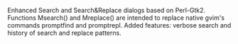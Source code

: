 Enhanced Search and Search&Replace dialogs based on Perl-Gtk2. Functions Msearch() and Mreplace() are intended to replace native gvim's commands promptfind and promptrepl. Added features: verbose search and history of search and replace patterns.